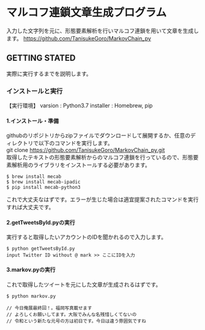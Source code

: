 # マルコフ連鎖文章生成プログラム  
入力した文字列を元に、形態要素解析を行いマルコフ連鎖を用いて文章を生成します。
https://github.com/TanisukeGoro/MarkovChain_py

## GETTING STATED
実際に実行するまでを説明します。
### インストールと実行
【実行環境】
varsion : Python3.7
installer : Homebrew, pip

#### 1.インストール・準備  
githubのリポジトリからzipファイルでダウンロードして展開するか、任意のディレクトリで以下のコマンドを実行します。  
git clone https://github.com/TanisukeGoro/MarkovChain_py.git  
取得したテキストの形態要素解析からのマルコフ連鎖を行っているので、形態要素解析用のライブラリをインストールする必要があります。  
```  
$ brew install mecab
$ brew install mecab-ipadic
$ pip install mecab-python3
```
これで大丈夫なはずです。エラーが生じた場合は適宜提案されたコマンドを実行すれば大丈夫です。

#### 2.getTweetsById.pyの実行  
実行すると取得したいアカウントのIDを聞かれるので入力します。  
```
$ python getTweetsById.py
input Twitter ID without @ mark >> ここにIDを入力
```

#### 3.markov.pyの実行  
これで取得したツイートを元にした文章が生成されるはずです。
```
$ python markov.py

// 今日俺展最終回！。福岡写真載せます
// よろしくお願いしてます。大阪でみんな名残惜しくてないの
// 令和という新たな元号の方は初日です。今日は違う雰囲気ですね
```
